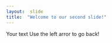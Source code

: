 ```yaml
---
layout:  slide
title:  "Welcome to our second slide!"
---
```

Your text
Use the left arror to go back!
